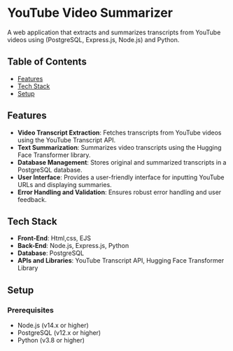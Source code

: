 # YouTube Video Summarizer

A web application that extracts and summarizes transcripts from YouTube videos using (PostgreSQL, Express.js, Node.js) and Python.

## Table of Contents

- [Features](#features)
- [Tech Stack](#tech-stack)
- [Setup](#setup)

## Features

- **Video Transcript Extraction**: Fetches transcripts from YouTube videos using the YouTube Transcript API.
- **Text Summarization**: Summarizes video transcripts using the Hugging Face Transformer library.
- **Database Management**: Stores original and summarized transcripts in a PostgreSQL database.
- **User Interface**: Provides a user-friendly interface for inputting YouTube URLs and displaying summaries.
- **Error Handling and Validation**: Ensures robust error handling and user feedback.

## Tech Stack

- **Front-End**: Html,css, EJS
- **Back-End**: Node.js, Express.js, Python
- **Database**: PostgreSQL
- **APIs and Libraries**: YouTube Transcript API, Hugging Face Transformer Library

## Setup

### Prerequisites

- Node.js (v14.x or higher)
- PostgreSQL (v12.x or higher)
- Python (v3.8 or higher)
